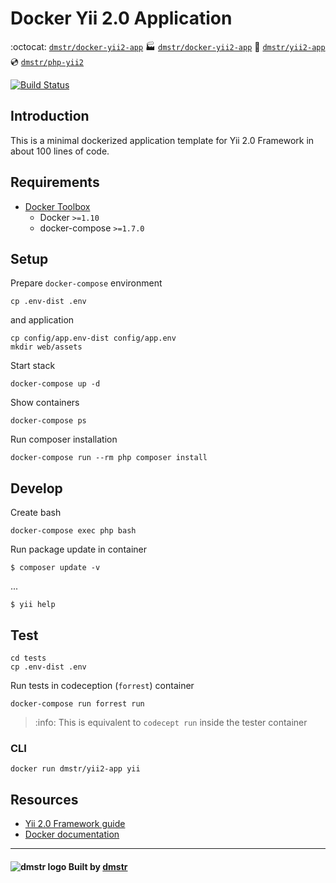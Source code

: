 Docker Yii 2.0 Application
==========================

:octocat: [`dmstr/docker-yii2-app`](https://github.com/dmstr/docker-yii2-app)
:factory: [`dmstr/docker-yii2-app`](https://git.hrzg.de/dmstr/docker-yii2-app/pipelines)
:whale: [`dmstr/yii2-app`](https://hub.docker.com/r/dmstr/yii2-app/)
:cd: [`dmstr/php-yii2`](https://hub.docker.com/r/dmstr/php-yii2/)

[![Build Status](https://travis-ci.org/dmstr/docker-yii2-app.svg?branch=master)](https://travis-ci.org/dmstr/docker-yii2-app)

## Introduction

This is a minimal dockerized application template for Yii 2.0 Framework in about 100 lines of code.


## Requirements

- [Docker Toolbox](https://www.docker.com/products/docker-toolbox)
  - Docker `>=1.10`
  - docker-compose `>=1.7.0`


## Setup

Prepare `docker-compose` environment

    cp .env-dist .env

and application    
    
    cp config/app.env-dist config/app.env
    mkdir web/assets

Start stack

    docker-compose up -d

Show containers

    docker-compose ps

Run composer installation

    docker-compose run --rm php composer install


## Develop

Create bash    
    
    docker-compose exec php bash

Run package update in container    
    
    $ composer update -v

...

    $ yii help

      
## Test

    cd tests
    cp .env-dist .env

Run tests in codeception (`forrest`) container
      
    docker-compose run forrest run
          
> :info: This is equivalent to `codecept run` inside the tester container          
  

### CLI
    
    docker run dmstr/yii2-app yii


## Resources
    
- [Yii 2.0 Framework guide](http://www.yiiframework.com/doc-2.0/guide-index.html)
- [Docker documentation](https://docs.docker.com)

    
---

#### ![dmstr logo](http://t.phundament.com/dmstr-16-cropped.png) Built by [dmstr](http://diemeisterei.de)
